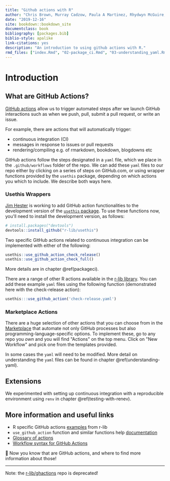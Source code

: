 ```yaml
--- 
title: "Github actions with R"
author: "Chris Brown, Murray Cadzow, Paula A Martinez, Rhydwyn McGuire, David Neuzerling, David Wilkinson, Saras Windecker"
date: "2019-12-16"
site: bookdown::bookdown_site
documentclass: book
bibliography: [packages.bib]
biblio-style: apalike
link-citations: yes
description: "An introduction to using github actions with R."
rmd_files: ["index.Rmd", "02-package_ci.Rmd", "03-understanding_yaml.Rmd", "04-testing_with_renv.Rmd", "05-contributions.Rmd"]
---
```




# Introduction

## What are GitHub Actions?

[GitHub actions](https://github.com/features/actions) allow us to trigger automated steps after we launch GitHub interactions such as when we push, pull, submit a pull request, or write an issue. 

For example, there are actions that will automatically trigger:

- continuous integration (CI)
- messages in response to issues or pull requests
- rendering/compiling e.g. of rmarkdown, bookdown, blogdowns etc

GitHub actions follow the steps designated in a `yaml` file, which we place in the `.github/workflows` folder of the repo. 
We can add these `yaml` files to our repo either by clicking on a series of steps on GitHub.com, or using wrapper functions provided by the `usethis` package, depending on which actions you which to include.
We describe both ways here. 

### Usethis Wrappers 

[Jim Hester](https://github.com/jimhester) is working to add GitHub action functionalities to the development version of the [`usethis` package](https://usethis.r-lib.org/reference/github_actions.html).
To use these functions now, you'll need to install the development version, as follows:


```r
# install.packages("devtools")
devtools::install_github("r-lib/usethis")
```

Two specific GitHub actions related to continuous integration can be implemented with either of the following: 


```r
usethis::use_github_action_check_release()
usethis::use_github_action_check_full()
```


More details are in chapter \@ref(packageci). 


There are a range of other R actions available in the [r-lib library](https://github.com/r-lib/actions/tree/master/examples). 
You can add these example `yaml` files using the following function (demonstrated here with the check-release action):


```r
usethis:::use_github_action('check-release.yaml')
```

### Marketplace Actions

There are a huge selection of other actions that you can choose from in the [Marketplace](https://github.com/marketplace?type=actions) that automate not only GitHub processes but also programming-language-specific options.
To implement these, go to any repo you _own_ and you will find "Actions" on the top menu. 
Click on "New Workflow" and pick one from the templates provided.

In some cases the `yaml` will need to be modified. More detail on understanding the `yaml` files can be found in chapter \@ref(understanding-yaml). 

## Extensions

We experimented with setting up continuous integration with a reproducible environment using `renv` in chapter \@ref(testing-with-renev).


## More information and useful links

- R specific GitHub actions [examples](https://github.com/r-lib/actions/tree/master/examples) from r-lib
- `use_github_action` function and similar functions help [documentation](https://usethis.r-lib.org/reference/github_actions.html?q=#arguments) 
- [Glossary of actions](https://help.github.com/en/actions/automating-your-workflow-with-github-actions/core-concepts-for-github-actions)
- [Workflow syntax for GitHub Actions](https://help.github.com/en/actions/automating-your-workflow-with-github-actions/workflow-syntax-for-github-actions)

:tada: 
Now you know that are GitHub actions, and where to find more information about those!

---

Note: the [r-lib/ghactions](https://github.com/r-lib/ghactions) repo is deprecated!
